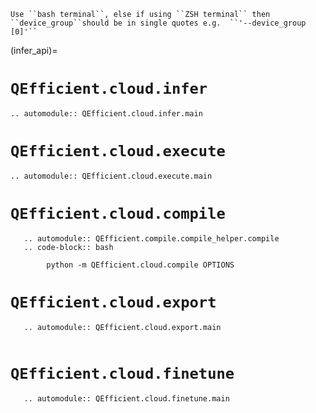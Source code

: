 
```{NOTE}
Use ``bash terminal``, else if using ``ZSH terminal`` then ``device_group``should be in single quotes e.g.  ``'--device_group [0]'``
```

(infer_api)=
# `QEfficient.cloud.infer`
```{eval-rst}
.. automodule:: QEfficient.cloud.infer.main
``` 
# `QEfficient.cloud.execute`
```{eval-rst}
.. automodule:: QEfficient.cloud.execute.main
```
# `QEfficient.cloud.compile`
```{eval-rst}
   .. automodule:: QEfficient.compile.compile_helper.compile
   .. code-block:: bash
    
        python -m QEfficient.cloud.compile OPTIONS
```
# `QEfficient.cloud.export`
```{eval-rst}
   .. automodule:: QEfficient.cloud.export.main
   
```
# `QEfficient.cloud.finetune`
```{eval-rst}
   .. automodule:: QEfficient.cloud.finetune.main
   
```
